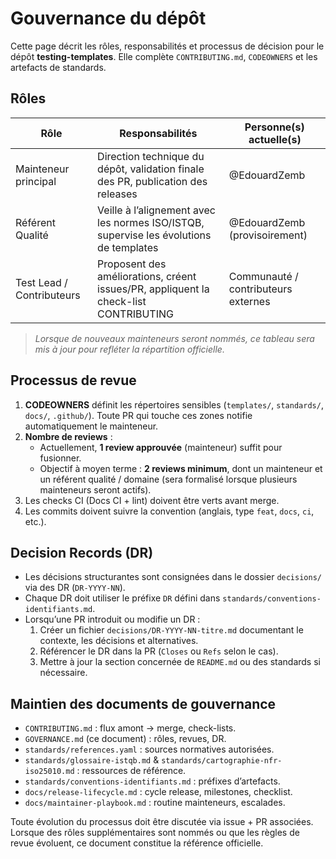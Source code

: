 # Gouvernance du dépôt

Cette page décrit les rôles, responsabilités et processus de décision pour le dépôt **testing-templates**. Elle complète `CONTRIBUTING.md`, `CODEOWNERS` et les artefacts de standards.

## Rôles

| Rôle | Responsabilités | Personne(s) actuelle(s) |
| ---- | ---------------- | ----------------------- |
| Mainteneur principal | Direction technique du dépôt, validation finale des PR, publication des releases | @EdouardZemb |
| Référent Qualité | Veille à l’alignement avec les normes ISO/ISTQB, supervise les évolutions de templates | @EdouardZemb (provisoirement) |
| Test Lead / Contributeurs | Proposent des améliorations, créent issues/PR, appliquent la check-list CONTRIBUTING | Communauté / contributeurs externes |

> _Lorsque de nouveaux mainteneurs seront nommés, ce tableau sera mis à jour pour refléter la répartition officielle._

## Processus de revue

1. **CODEOWNERS** définit les répertoires sensibles (`templates/`, `standards/`, `docs/`, `.github/`). Toute PR qui touche ces zones notifie automatiquement le mainteneur.
2. **Nombre de reviews** :
   - Actuellement, **1 review approuvée** (mainteneur) suffit pour fusionner.
   - Objectif à moyen terme : **2 reviews minimum**, dont un mainteneur et un référent qualité / domaine (sera formalisé lorsque plusieurs mainteneurs seront actifs).
3. Les checks CI (Docs CI + lint) doivent être verts avant merge.
4. Les commits doivent suivre la convention (anglais, type `feat`, `docs`, `ci`, etc.).

## Decision Records (DR)

- Les décisions structurantes sont consignées dans le dossier `decisions/` via des DR (`DR-YYYY-NN`).
- Chaque DR doit utiliser le préfixe `DR` défini dans `standards/conventions-identifiants.md`.
- Lorsqu’une PR introduit ou modifie un DR :
  1. Créer un fichier `decisions/DR-YYYY-NN-titre.md` documentant le contexte, les décisions et alternatives.
  2. Référencer le DR dans la PR (`Closes` ou `Refs` selon le cas).
  3. Mettre à jour la section concernée de `README.md` ou des standards si nécessaire.

## Maintien des documents de gouvernance

- `CONTRIBUTING.md` : flux amont → merge, check-lists.
- `GOVERNANCE.md` (ce document) : rôles, revues, DR.
- `standards/references.yaml` : sources normatives autorisées.
- `standards/glossaire-istqb.md` & `standards/cartographie-nfr-iso25010.md` : ressources de référence.
- `standards/conventions-identifiants.md` : préfixes d’artefacts.
- `docs/release-lifecycle.md` : cycle release, milestones, checklist.
- `docs/maintainer-playbook.md` : routine mainteneurs, escalades.

Toute évolution du processus doit être discutée via issue + PR associées. Lorsque des rôles supplémentaires sont nommés ou que les règles de revue évoluent, ce document constitue la référence officielle.
